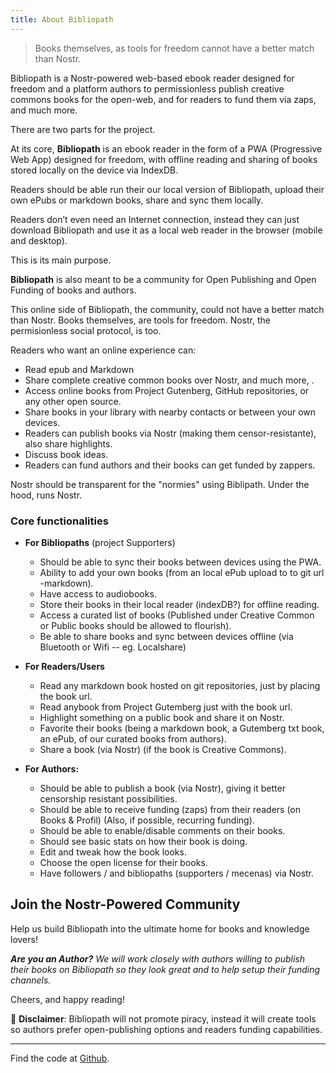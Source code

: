 ```yaml
---
title: About Bibliopath
---
```


> Books themselves, as tools for freedom cannot have a better match than Nostr.

Bibliopath is a Nostr-powered web-based ebook reader designed for freedom and a platform authors to permissionless publish creative commons books for the open-web, and for readers to fund them via zaps, and much more.

There are two parts for the project.

At its core, **Bibliopath** is an ebook reader in the form of a PWA (Progressive Web App) designed for freedom, with offline reading and sharing of books stored locally on the device via IndexDB.

Readers should be able run their our local version of Bibliopath, upload their own ePubs or markdown books, share and sync them locally.

Readers don’t even need an Internet connection, instead they can just download Bibliopath and use it as a local web reader in the browser (mobile and desktop).

This is its main purpose.

**Bibliopath** is also meant to be a community for Open Publishing and Open Funding of books and authors.

This online side of Bibliopath, the community, could not have a better match than Nostr.
Books themselves, are tools for freedom. Nostr, the permisionless social protocol, is too.

Readers who want an online experience can:

- Read epub and Markdown
- Share complete creative common books over Nostr, and much more, .
- Access online books from Project Gutenberg, GitHub repositories, or any other open source.
- Share books in your library with nearby contacts or between your own devices.
- Readers can publish books via Nostr (making them censor-resistante), also share highlights.
- Discuss book ideas.
- Readers can fund authors and their books can get funded by zappers.

Nostr should be transparent for the "normies" using Biblipath. Under the hood, runs Nostr.

### Core functionalities

- **For Bibliopaths** (project Supporters)
  - Should be able to sync their books between devices using the PWA.
  - Ability to add your own books (from an local ePub upload to to git url -markdown).
  - Have access to audiobooks.
  - Store their books in their local reader (indexDB?) for offline reading.
  - Access a curated list of books (Published under Creative Common or Public books should be allowed to flourish).
  - Be able to share books and sync between devices offline (via Bluetooth or Wifi -- eg. Localshare)

- **For Readers/Users**
  - Read any markdown book hosted on git repositories, just by placing the book url.
  - Read anybook from Project Gutemberg just with the book url.
  - Highlight something on a public book and share it on Nostr.
  - Favorite their books (being a markdown book, a Gutemberg txt book, an ePub, of our curated books from authors).
  - Share a book (via Nostr) (if the book is Creative Commons).

- **For Authors:**
  - Should be able to publish a book (via Nostr), giving it better censorship resistant possibilities.
  - Should be able to receive funding (zaps) from their readers (on Books & Profil) (Also, if possible, recurring funding).
  - Should be able to enable/disable comments on their books.
  - Should see basic stats on how their book is doing.
  - Edit and tweak how the book looks.
  - Choose the open license for their books.
  - Have followers / and bibliopaths (supporters / mecenas) via Nostr.

## Join the Nostr-Powered Community

Help us build Bibliopath into the ultimate home for books and knowledge lovers!

_**Are you an Author?** We will work closely with authors willing to publish their books on Bibliopath so they look great and to help setup their funding channels._

Cheers, and happy reading!

🚨 **Disclaimer**: Bibliopath will not promote piracy, instead it will create tools so authors prefer open-publishing options and readers funding capabilities.

---

Find the code at [Github](https://github.com/minimo-io/bibliopath).
